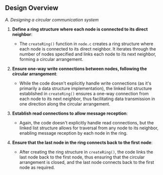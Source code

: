Design Overview 
--------------------------------------------------------------------------------------------------------------------------------------------------------------------------------------------------------------------
*A. Designing a circular communication system*

1. **Define a ring structure where each node is connected to its direct neighbor**:
   - The `createRing()` function in `node.c` creates a ring structure where each node is connected to its direct neighbor. It iterates through the number of nodes specified and links each node to its next neighbor, forming a circular arrangement.

2. **Ensure one-way write connections between nodes, following the circular arrangement**:
   - While the code doesn't explicitly handle write connections (as it's primarily a data structure implementation), the linked list structure established in `createRing()` ensures a one-way connection from each node to its next neighbor, thus facilitating data transmission in one direction along the circular arrangement.

3. **Establish read connections to allow message reception**:
   - Again, the code doesn't explicitly handle read connections, but the linked list structure allows for traversal from any node to its neighbor, enabling message reception by each node in the ring.

4. **Ensure that the last node in the ring connects back to the first node**:
   - After creating the ring structure in `createRing()`, the code links the last node back to the first node, thus ensuring that the circular arrangement is closed, and the last node connects back to the first node as required.
